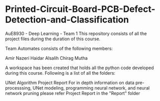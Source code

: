 # Printed-Circuit-Board-PCB-Defect-Detection-and-Classification
AuE8930 - Deep Learning - Team 1 This repository consists of all the project files during the duration of this course.

Team Automates consists of the following members:

Amir Nazeri
Haidar Alsalih
Chirag Mutha

A workspace has been created that holds all the python code developed during this course. Following is a list of all the folders:

UNet Algorithm
Project Report
For in depth information on data pre-processsing, UNet modeling, programming neural network, and neural network pruning please refer Project Report in the "Report" folder

